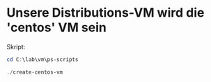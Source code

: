 # Unsere Distributions-VM wird die 'centos' VM sein

Skript:
```powershell
cd C:\lab\vm\ps-scripts
```
```powershell
./create-centos-vm
```

